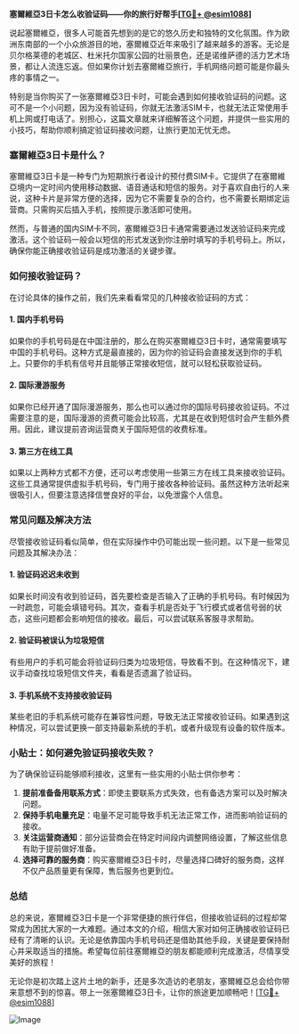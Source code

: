 **塞爾維亞3日卡怎么收验证码——你的旅行好帮手[[TG💪+ @esim1088](https://t.me/s/esim1088)]**

说起塞爾維亞，很多人可能首先想到的是它的悠久历史和独特的文化氛围。作为欧洲东南部的一个小众旅游目的地，塞爾維亞近年来吸引了越来越多的游客。无论是贝尔格莱德的老城区、杜米托尔国家公园的壮丽景色，还是诺维萨德的活力艺术场景，都让人流连忘返。但如果你计划去塞爾維亞旅行，手机网络问题可能是你最头疼的事情之一。

特别是当你购买了一张塞爾維亞3日卡时，可能会遇到如何接收验证码的问题。这可不是一个小问题，因为没有验证码，你就无法激活SIM卡，也就无法正常使用手机上网或打电话了。别担心，这篇文章就来详细解答这个问题，并提供一些实用的小技巧，帮助你顺利搞定验证码接收问题，让旅行更加无忧无虑。

### 塞爾維亞3日卡是什么？

塞爾維亞3日卡是一种专门为短期旅行者设计的预付费SIM卡。它提供了在塞爾維亞境内一定时间内使用移动数据、语音通话和短信的服务。对于喜欢自由行的人来说，这种卡片是非常方便的选择，因为它不需要复杂的合约，也不需要长期绑定运营商。只需购买后插入手机，按照提示激活即可使用。

然而，与普通的国内SIM卡不同，塞爾維亞3日卡通常需要通过发送验证码来完成激活。这个验证码一般会以短信的形式发送到你注册时填写的手机号码上。所以，确保你能正确接收验证码是成功激活的关键步骤。

### 如何接收验证码？

在讨论具体的操作之前，我们先来看看常见的几种接收验证码的方式：

#### 1. 国内手机号码
如果你的手机号码是在中国注册的，那么在购买塞爾維亞3日卡时，通常需要填写中国的手机号码。这种方式是最直接的，因为你的验证码会直接发送到你的手机上。只要你的手机有信号并且能够正常接收短信，就可以轻松获取验证码。

#### 2. 国际漫游服务
如果你已经开通了国际漫游服务，那么也可以通过你的国际号码接收验证码。不过需要注意的是，国际漫游的资费可能会比较高，尤其是在收到短信时会产生额外费用。因此，建议提前咨询运营商关于国际短信的收费标准。

#### 3. 第三方在线工具
如果以上两种方式都不方便，还可以考虑使用一些第三方在线工具来接收验证码。这些工具通常提供虚拟手机号码，专门用于接收各种验证码。虽然这种方法听起来很吸引人，但要注意选择信誉良好的平台，以免泄露个人信息。

### 常见问题及解决方法

尽管接收验证码看似简单，但在实际操作中仍可能出现一些问题。以下是一些常见问题及其解决办法：

#### 1. 验证码迟迟未收到
如果长时间没有收到验证码，首先要检查是否输入了正确的手机号码。有时候因为一时疏忽，可能会填错号码。其次，查看手机是否处于飞行模式或者信号弱的状态，这些问题都会影响短信的接收。最后，可以尝试联系客服寻求帮助。

#### 2. 验证码被误认为垃圾短信
有些用户的手机可能会将验证码归类为垃圾短信，导致看不到。在这种情况下，建议手动查找垃圾短信文件夹，看看是否遗漏了验证码。

#### 3. 手机系统不支持接收验证码
某些老旧的手机系统可能存在兼容性问题，导致无法正常接收验证码。如果遇到这种情况，可以尝试更换一部支持最新系统的手机，或者升级现有设备的软件版本。

### 小贴士：如何避免验证码接收失败？

为了确保验证码能够顺利接收，这里有一些实用的小贴士供你参考：

1. **提前准备备用联系方式**：即使主要联系方式失效，也有备选方案可以及时解决问题。
2. **保持手机电量充足**：电量不足可能导致手机无法正常工作，进而影响验证码的接收。
3. **关注运营商通知**：部分运营商会在特定时间段内调整网络设置，了解这些信息有助于提前做好准备。
4. **选择可靠的服务商**：购买塞爾維亞3日卡时，尽量选择口碑好的服务商，这样不仅产品质量更有保障，售后服务也更到位。

### 总结

总的来说，塞爾維亞3日卡是一个非常便捷的旅行伴侣，但接收验证码的过程却常常成为困扰大家的一大难题。通过本文的介绍，相信大家对如何正确接收验证码已经有了清晰的认识。无论是依靠国内手机号码还是借助其他手段，关键是要保持耐心并采取适当的措施。希望每位前往塞爾維亞的朋友都能顺利完成激活，尽情享受美好的旅程！

无论你是初次踏上这片土地的新手，还是多次造访的老朋友，塞爾維亞总会给你带来意想不到的惊喜。带上一张塞爾維亞3日卡，让你的旅途更加顺畅吧！[[TG💪+ @esim1088](https://t.me/s/esim1088)]

![Image](https://i.postimg.cc/4NQfJmqS/Snipaste-2025-05-13-00-14-12.png)